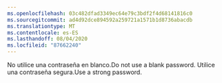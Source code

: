 ```yaml
---
ms.openlocfilehash: 03c482dfad3349ec64e79c3bdf2f4d68141816c0
ms.sourcegitcommit: ad4d92dce894592a259721a1571b1d8736abacdb
ms.translationtype: MT
ms.contentlocale: es-ES
ms.lasthandoff: 08/04/2020
ms.locfileid: "87662240"
---
```

<span data-ttu-id="2b5f6-101">No utilice una contraseña en blanco.</span><span class="sxs-lookup"><span data-stu-id="2b5f6-101">Do not use a blank password.</span></span> <span data-ttu-id="2b5f6-102">Utilice una contraseña segura.</span><span class="sxs-lookup"><span data-stu-id="2b5f6-102">Use a strong password.</span></span>
